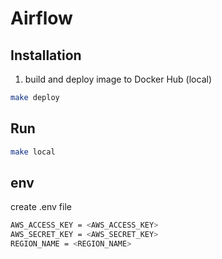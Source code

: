 # Airflow


## Installation
1. build and deploy image to Docker Hub (local)
```bash
make deploy
```

## Run
```bash
make local
```

## env
create .env file
```bash
AWS_ACCESS_KEY = <AWS_ACCESS_KEY>
AWS_SECRET_KEY = <AWS_SECRET_KEY>
REGION_NAME = <REGION_NAME>
```
